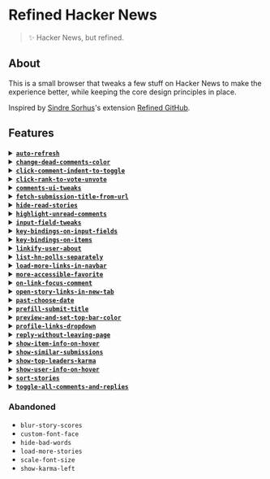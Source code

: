 # Refined Hacker News

> ✨ Hacker News, but refined.

## About

This is a small browser that tweaks a few stuff on Hacker News to make the experience better, while keeping the core design principles in place.

Inspired by [Sindre Sorhus](https://github.com/sindresorhus)'s extension [Refined GitHub](https://github.com/sindresorhus/refined-github).

## Features

<details>

<summary>
	<strong><code><a href="src/features/auto-refresh.js">auto-refresh</a></code></strong>
</summary>

Refresh the news feed periodically, after a set interval (in seconds), without refreshing the entire page.

<img src="assets/demo-gifs/auto-refresh.gif" title="auto-refresh" width=500>

</details>

<details>

<summary>
	<strong><code><a href="src/features/change-dead-comments-color.js">change-dead-comments-color</a></code></strong>
</summary>

If "showdead" has been enabled in your profile settings, the color of dead comments will be light-red (`#d89899`) instead of the barely visible light grey.

</details>

<details>

<summary>
	<strong><code><a href="src/features/click-comment-indent-to-toggle.js">click-comment-indent-to-toggle</a></code></strong>
</summary>

Click the indented area to the left of the comment to quickly toggle it.

<img src="assets/demo-gifs/click-comment-indent-to-toggle.gif" title="click-comment-indent-to-toggle" width=500>

</details>

<details>

<summary>
	<strong><code><a href="src/features/click-rank-to-vote-unvote.js">click-rank-to-vote-unvote</a></code></strong>
</summary>

Increase the hit-area of the "upvote" button by clicking the rank to upvote/un-vote an item.

</details>

<details>

<summary>
	<strong><code><a href="src/features/comments-ui-tweaks.js">comments-ui-tweaks</a></code></strong>
</summary>

</details>

<details>

<summary>
	<strong><code><a href="src/features/fetch-submission-title-from-url.js">fetch-submission-title-from-url</a></code></strong>
</summary>

</details>

<details>

<summary>
	<strong><code><a href="src/features/hide-read-stories.js">hide-read-stories</a></code></strong>
</summary>

</details>

<details>

<summary>
	<strong><code><a href="src/features/highlight-unread-comments.js">highlight-unread-comments</a></code></strong>
</summary>

</details>

<details>

<summary>
	<strong><code><a href="src/features/input-field-tweaks.js">input-field-tweaks</a></code></strong>
</summary>

</details>

<details>

<summary>
	<strong><code><a href="src/features/key-bindings-on-input-fields.js">key-bindings-on-input-fields</a></code></strong>
</summary>

</details>

<details>

<summary>
	<strong><code><a href="src/features/key-bindings-on-items.js">key-bindings-on-items</a></code></strong>
</summary>

</details>

<details>

<summary>
	<strong><code><a href="src/features/linkify-user-about.js">linkify-user-about</a></code></strong>
</summary>

</details>

<details>

<summary>
	<strong><code><a href="src/features/list-hn-polls-separately.js">list-hn-polls-separately</a></code></strong>
</summary>

</details>

<details>

<summary>
	<strong><code><a href="src/features/load-more-links-in-navbar.js">load-more-links-in-navbar</a></code></strong>
</summary>

</details>

<details>

<summary>
	<strong><code><a href="src/features/more-accessible-favorite.js">more-accessible-favorite</a></code></strong>
</summary>

</details>

<details>

<summary>
	<strong><code><a href="src/features/on-link-focus-comment.js">on-link-focus-comment</a></code></strong>
</summary>

</details>

<details>

<summary>
	<strong><code><a href="src/features/open-story-links-in-new-tab.js">open-story-links-in-new-tab</a></code></strong>
</summary>

</details>

<details>

<summary>
	<strong><code><a href="src/features/past-choose-date.js">past-choose-date</a></code></strong>
</summary>

</details>

<details>

<summary>
	<strong><code><a href="src/features/prefill-submit-title.js">prefill-submit-title</a></code></strong>
</summary>

</details>

<details>

<summary>
	<strong><code><a href="src/features/preview-and-set-top-bar-color.js">preview-and-set-top-bar-color</a></code></strong>
</summary>

</details>

<details>

<summary>
	<strong><code><a href="src/features/profile-links-dropdown.js">profile-links-dropdown</a></code></strong>
</summary>

</details>

<details>

<summary>
	<strong><code><a href="src/features/reply-without-leaving-page.js">reply-without-leaving-page</a></code></strong>
</summary>

</details>

<details>

<summary>
	<strong><code><a href="src/features/show-item-info-on-hover.js">show-item-info-on-hover</a></code></strong>
</summary>

</details>

<details>

<summary>
	<strong><code><a href="src/features/show-similar-submissions.js">show-similar-submissions</a></code></strong>
</summary>

</details>

<details>

<summary>
	<strong><code><a href="src/features/show-top-leaders-karma.js">show-top-leaders-karma</a></code></strong>
</summary>

</details>

<details>

<summary>
	<strong><code><a href="src/features/show-user-info-on-hover.js">show-user-info-on-hover</a></code></strong>
</summary>

</details>

<details>

<summary>
	<strong><code><a href="src/features/sort-stories.js">sort-stories</a></code></strong>
</summary>

</details>

<details>

<summary>
	<strong><code><a href="src/features/toggle-all-comments-and-replies.js">toggle-all-comments-and-replies</a></code></strong>
</summary>

</details>

### Abandoned

- `blur-story-scores`
- `custom-font-face`
- `hide-bad-words`
- `load-more-stories`
- `scale-font-size`
- `show-karma-left`
